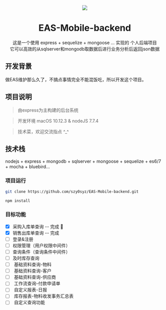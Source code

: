 <div align="center">
      <img src="http://ofx24fene.bkt.clouddn.com//img/2017/Kingdee-EAS.jpg">
  <h1>EAS-Mobile-backend</h1>
  <p>  
      这是一个使用 express + sequelize + mongoose … 实现的 个人后端项目  <br/>
      它可以高效的从sqlserver和mongodb取数据后进行业务分析后返回json数据
  <p>
</div>

## 开发背景

做EAS维护那么久了，不搞点事情完全不能混饭吃，所以开发这个项目。

## 项目说明

> 由express为主构建的后台系统

> 开发环境 macOS 10.12.3 & nodeJS 7.7.4

> 技术菜，欢迎交流指点 ^_^

## 技术栈

nodejs + express + mongodb + sqlserver + mongoose + sequelize + es6/7 + mocha + bluebird...

### 项目运行

```bash
git clone https://github.com/szy0syz/EAS-Mobile-backend.git

npm install
```

### 目标功能
- [x]  采购入库单查询  -- 完成 :tada:
- [x]  销售出库单查询  -- 完成
- [ ]  登录&注册
- [ ]  权限管理（用户权限中间件）
- [ ]  查询条件（查询条件中间件）
- [ ]  及时库存查询
- [ ]  基础资料查询-物料
- [ ]  基础资料查询-客户
- [ ]  基础资料查询-供应商
- [ ]  工作流查询-付款申请单
- [ ]  自定义报表-日报
- [ ]  库存报表-物料收发事务汇总表
- [ ]  自定义查询功能
